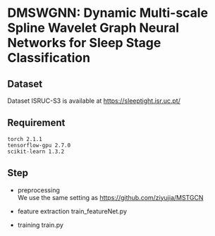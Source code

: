 # DMSWGNN: Dynamic Multi-scale Spline Wavelet Graph Neural Networks for Sleep Stage Classification

## Dataset
Dataset ISRUC-S3 is available at https://sleeptight.isr.uc.pt/

## Requirement
```
torch 2.1.1  
tensorflow-gpu 2.7.0  
scikit-learn 1.3.2
```

## Step
* preprocessing  
We use the same setting as https://github.com/ziyujia/MSTGCN

* feature extraction
train_featureNet.py

* training
train.py
